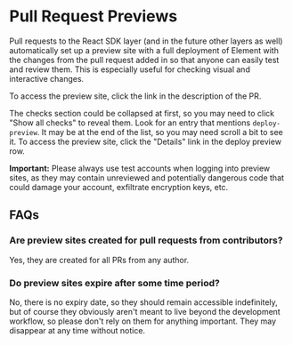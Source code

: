 # Pull Request Previews

Pull requests to the React SDK layer (and in the future other layers as well)
automatically set up a preview site with a full deployment of Element with the
changes from the pull request added in so that anyone can easily test and review
them. This is especially useful for checking visual and interactive changes.

To access the preview site, click the link in the description of the PR.

The checks section could be collapsed at first, so you may need to click "Show
all checks" to reveal them. Look for an entry that mentions `deploy-preview`. It
may be at the end of the list, so you may need scroll a bit to see it. To access
the preview site, click the "Details" link in the deploy preview row.

**Important:** Please always use test accounts when logging into preview sites,
as they may contain unreviewed and potentially dangerous code that could damage
your account, exfiltrate encryption keys, etc.

## FAQs

### Are preview sites created for pull requests from contributors?

Yes, they are created for all PRs from any author.

### Do preview sites expire after some time period?

No, there is no expiry date, so they should remain accessible indefinitely, but
of course they obviously aren't meant to live beyond the development workflow,
so please don't rely on them for anything important. They may disappear at any
time without notice.
